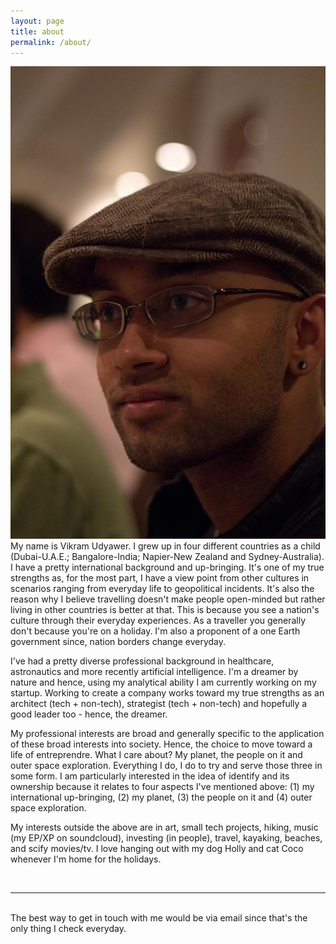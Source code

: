 ```yaml
---
layout: page
title: about
permalink: /about/
---
```


<img class="col one right" src="/img/profpic.jpg">

<br/>
My name is Vikram Udyawer. I grew up in four different countries as a child (Dubai-U.A.E.; Bangalore-India; Napier-New Zealand and Sydney-Australia). I have a pretty international background and up-bringing. It's one of my true strengths as, for the most part, I have a view point from other cultures in scenarios ranging from everyday life to geopolitical incidents. It's also the reason why I believe travelling doesn't make people open-minded but rather living in other countries is better at that. This is because you see a nation's culture through their everyday experiences. As a traveller you generally don't because you're on a holiday. I'm also a proponent of a one Earth government since, nation borders change everyday.

I've had a pretty diverse professional background in healthcare, astronautics and more recently artificial intelligence. I'm a dreamer by nature and hence, using my analytical ability I am currently working on my startup. Working to create a company works toward my true strengths as an architect (tech + non-tech), strategist (tech + non-tech) and hopefully a good leader too - hence, the dreamer.

My professional interests are broad and generally specific to the application of these broad interests into society. Hence, the choice to move toward a life of entreprendre. What I care about? My planet, the people on it and outer space exploration. Everything I do, I do to try and  serve those three in some form. I am particularly interested in the idea of identify and its ownership because it relates to four aspects I've mentioned above: (1) my international up-bringing, (2) my planet, (3) the people on it and (4) outer space exploration.

My interests outside the above are in art, small tech projects, hiking, music (my EP/XP on soundcloud), investing (in people), travel, kayaking, beaches, and scify movies/tv. I love hanging out with my dog Holly and cat Coco whenever I'm home for the holidays.


<br/>
<hr/>
<br/>
<span class="contacticon center">
	<a href="mailto:vickudyawer@hotmail.com"><i class="fa fa-envelope-square"></i></a>
	<a href="https://github.com/witwiki" target="_blank"><i class="fa fa-github-square"></i></a>
	<a href="https://angel.co/witwiki" target="_blank"><i class="fa fa-angellist"></i></a>
	<a href="http://earoshthime.tumblr.com/" target="_blank"><i class="fa fa-tumblr-square"></i></a>
	<a href="https://soundcloud.com/witwiki3" target="_blank"><i class="fa fa-soundcloud"></i></a>
	<a href="https://medium.com/my-soul" target="_blank"><i class="fa fa-medium"></i></a>
	<a href="https://twitter.com/vikudyawer" target="_blank"><i class="fa fa-twitter-square"></i></a>
	<a href="#" target="_blank"><i class="fa fa-btc"></i></a>
</span>

<div class="col three caption">
	The best way to get in touch with me would be via email since that's the only thing I check everyday.
</div>

